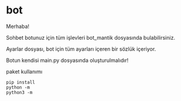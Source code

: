 # bot
Merhaba!

Sohbet botunuz için tüm işlevleri bot_mantik dosyasında bulabilirsiniz.

Ayarlar dosyası, bot için tüm ayarları içeren bir sözlük içeriyor.

Botun kendisi main.py dosyasında oluşturulmalıdır!

paket kullanımı

```
pip install 
python -m 
python3 -m
```
